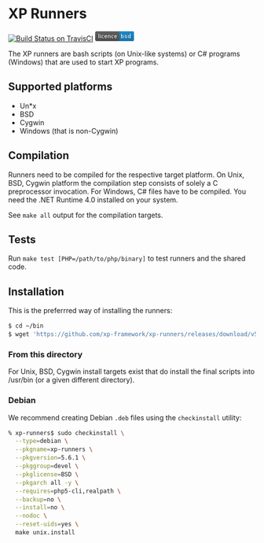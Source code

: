 # XP Runners

[![Build Status on TravisCI](https://secure.travis-ci.org/xp-framework/xp-runners.png)](http://travis-ci.org/xp-framework/xp-runners)
[![BSD Licence](https://raw.githubusercontent.com/xp-framework/web/master/static/licence-bsd.png)](https://github.com/xp-framework/core/blob/master/LICENCE.md)

The XP runners are bash scripts (on Unix-like systems) or C# programs (Windows) that are used to start XP programs.

## Supported platforms

* Un*x
* BSD
* Cygwin
* Windows (that is non-Cygwin)

## Compilation

Runners need to be compiled for the respective target platform. On Unix, BSD, Cygwin platform the compilation step consists of solely a C preprocessor invocation. For Windows, C# files have to be compiled. You need the .NET Runtime 4.0 installed on your system.

See `make all` output for the compilation targets.

## Tests

Run `make test [PHP=/path/to/php/binary]` to test runners and the shared code.

## Installation

This is the preferrred way of installing the runners:

```sh
$ cd ~/bin
$ wget 'https://github.com/xp-framework/xp-runners/releases/download/v5.7.2/setup' -O - | php
```

### From this directory

For Unix, BSD, Cygwin install targets exist that do install the final scripts into /usr/bin (or a given different directory).

### Debian

We recommend creating Debian `.deb` files using the `checkinstall` utility:

```sh
% xp-runners$ sudo checkinstall \
  --type=debian \
  --pkgname=xp-runners \
  --pkgversion=5.6.1 \
  --pkggroup=devel \
  --pkglicense=BSD \
  --pkgarch all -y \
  --requires=php5-cli,realpath \
  --backup=no \
  --install=no \
  --nodoc \
  --reset-uids=yes \
  make unix.install
```
